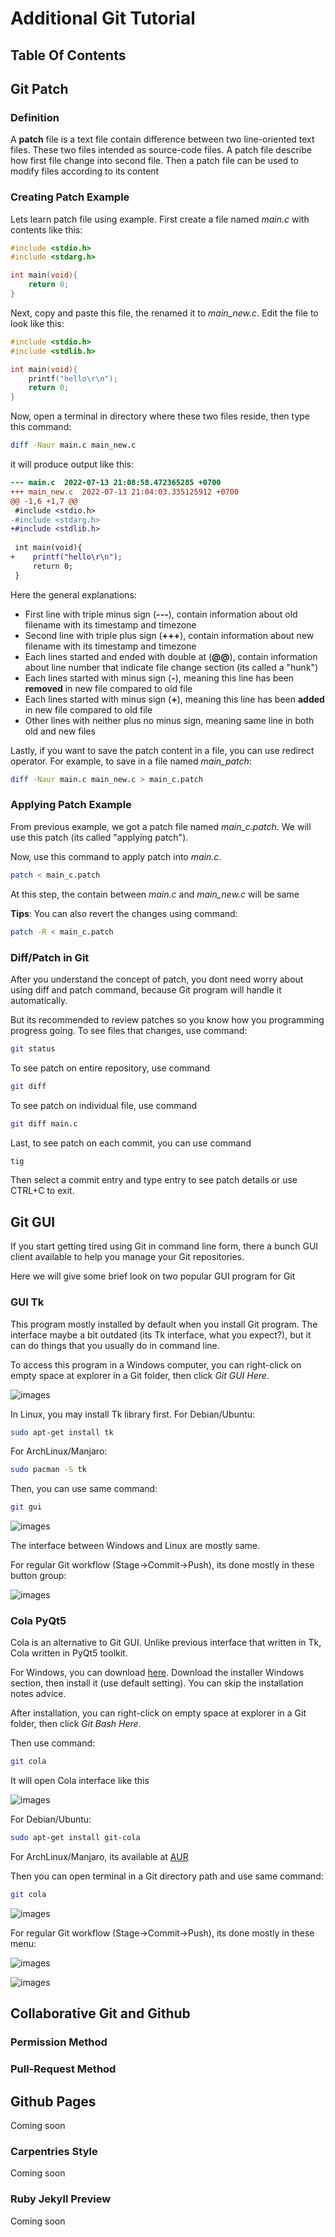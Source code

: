 # Additional Git Tutorial

## Table Of Contents

## Git Patch

### Definition

A **patch** file is a text file contain difference between two line-oriented text files.
These two files intended as source-code files.
A patch file describe how first file change into second file.
Then a patch file can be used to modify files according to its content

### Creating Patch Example

Lets learn patch file using example.
First create a file named *main.c* with contents like this:

```c
#include <stdio.h>
#include <stdarg.h>

int main(void){
    return 0;
}
```

Next, copy and paste this file, the renamed it to *main_new.c*.
Edit the file to look like this:

```c
#include <stdio.h>
#include <stdlib.h>

int main(void){
    printf("hello\r\n");
    return 0;
}
```

Now, open a terminal in directory where these two files reside, then type this command:

```sh
diff -Naur main.c main_new.c
```

it will produce output like this:

```patch
--- main.c	2022-07-13 21:08:58.472365285 +0700
+++ main_new.c	2022-07-13 21:04:03.335125912 +0700
@@ -1,6 +1,7 @@
 #include <stdio.h>
-#include <stdarg.h>
+#include <stdlib.h>
 
 int main(void){
+    printf("hello\r\n");
     return 0;
 }
```

Here the general explanations:
- First line with triple minus sign (**---**), contain information about old filename with its timestamp and timezone
- Second line with triple plus sign (**+++**), contain information about new filename with its timestamp and timezone
- Each lines started and ended with double at (**@@**), contain information about line number that indicate file change section (its called a "hunk")
- Each lines started with minus sign (**-**), meaning this line has been **removed** in new file compared to old file
- Each lines started with minus sign (**+**), meaning this line has been **added** in new file compared to old file
- Other lines with neither plus no minus sign, meaning same line in both old and new files

Lastly, if you want to save the patch content in a file, you can use redirect operator.
For example, to save in a file named *main_patch*:

```sh
diff -Naur main.c main_new.c > main_c.patch
```

### Applying Patch Example

From previous example, we got a patch file named *main_c.patch*.
We will use this patch (its called "applying patch").

Now, use this command to apply patch into *main.c*.

```sh
patch < main_c.patch
```

At this step, the contain between *main.c* and *main_new.c* will be same

**Tips**: You can also revert the changes using command:

```sh
patch -R < main_c.patch
```

### Diff/Patch in Git

After you understand the concept of patch, you dont need worry about using diff and patch command,
because Git program will handle it automatically.

But its recommended to review patches so you know how you programming progress going. 
To see files that changes, use command:

```sh
git status
```

To see patch on entire repository, use command

```sh
git diff
```

To see patch on individual file, use command

```sh
git diff main.c
```

Last, to see patch on each commit, you can use command

```sh
tig
```

Then select a commit entry and type entry to see patch details or use CTRL+C to exit.

## Git GUI

If you start getting tired using Git in command line form, there a bunch GUI client available to help you manage your Git repositories.

Here we will give some brief look on two popular GUI program for Git

### GUI Tk

This program mostly installed by default when you install Git program.
The interface maybe a bit outdated (its Tk interface, what you expect?), but it can do things that you usually do in command line.

To access this program in a Windows computer, you can right-click on empty space at explorer in a Git folder, then click *Git GUI Here*.

![images](images/gitguiwin.PNG?raw=true)

In Linux, you may install Tk library first.
For Debian/Ubuntu:

```sh
sudo apt-get install tk
```

For ArchLinux/Manjaro:

```sh
sudo pacman -S tk
```

Then, you can use same command:

```sh
git gui
```

![images](images/gitguilinux.png?raw=true)

The interface between Windows and Linux are mostly same.

For regular Git workflow (Stage->Commit->Push), its done mostly in these button group:

![images](images/gitguibutton.PNG?raw=true)

### Cola PyQt5

Cola is an alternative to Git GUI.
Unlike previous interface that written in Tk, Cola written in PyQt5 toolkit.

For Windows, you can download [here](https://git-cola.github.io/downloads.html).
Download the installer Windows section, then install it (use default setting).
You can skip the installation notes advice.

After installation, you can right-click on empty space at explorer in a Git folder, then click *Git Bash Here*.

Then use command:

```sh
git cola
```

It will open Cola interface like this

![images](images/gitcolawin.PNG?raw=true)

For Debian/Ubuntu:

```sh
sudo apt-get install git-cola
```

For ArchLinux/Manjaro, its available at [AUR](https://aur.archlinux.org/packages/git-cola)

Then you can open terminal in a Git directory path and use same command:

```sh
git cola
```

![images](images/gitcolalinux.png?raw=true)

For regular Git workflow (Stage->Commit->Push), its done mostly in these menu:

![images](images/gitcolacommit.png?raw=true)

![images](images/gitcolapush.png?raw=true)

## Collaborative Git and Github

### Permission Method

### Pull-Request Method

## Github Pages

Coming soon

### Carpentries Style

Coming soon

### Ruby Jekyll Preview

Coming soon

